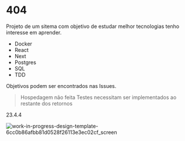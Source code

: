 # 404

Projeto de um sitema com objetivo de estudar melhor tecnologias tenho interesse em aprender.

- Docker
- React
- Next
- Postgres
- SQL
- TDD

Objetivos podem ser encontrados nas Issues.

> Hospedagem não feita
> Testes necessitam ser implementados ao restante dos retornos

23.4.4

![work-in-progress-design-template-6cc0b86afbb81d0528f26113e3ec02cf_screen](https://github.com/user-attachments/assets/bfbbd085-19ba-4bf0-aeec-8bee2ed8a32d)
